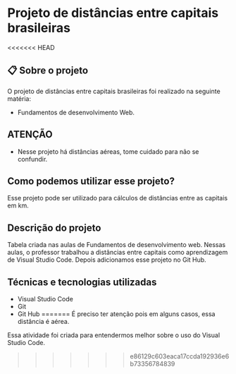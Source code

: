 # Projeto de distâncias entre capitais brasileiras

<<<<<<< HEAD
## 📋 Sobre o projeto

 O projeto de distâncias entre capitais brasileiras foi realizado na seguinte matéria:
 * Fundamentos de desenvolvimento Web.

 ## ATENÇÃO

 * Nesse projeto há distâncias aéreas, tome cuidado para não se confundir.

 ## Como podemos utilizar esse projeto?

 Esse projeto pode ser utilizado para cálculos de distâncias entre as capitais em km.

 ## Descrição do projeto

Tabela criada nas aulas de Fundamentos de desenvolvimento web.  Nessas aulas, o professor trabalhou a distâncias entre capitais como aprendizagem de Visual Studio Code. Depois adicionamos esse projeto no Git Hub.

## Técnicas e tecnologias utilizadas

* Visual Studio Code
* Git 
* Git Hub
=======
 É preciso ter atenção pois em alguns casos, essa distância é aérea.
 
 Essa atividade foi criada para entendermos melhor sobre o uso do Visual Studio Code.
>>>>>>> e86129c603eaca17ccda192936e6b73356784839
